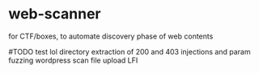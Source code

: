 # web-scanner
for CTF/boxes, to automate discovery phase of web contents

#TODO
test lol
directory extraction of 200 and 403
injections and param fuzzing
wordpress scan
file upload
LFI
